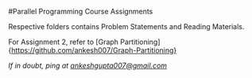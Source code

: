 #Parallel Programming Course Assignments

Respective folders contains Problem Statements and Reading Materials.

For Assignment 2, refer to [Graph Partitioning]{https://github.com/ankesh007/Graph-Partitioning}

*If in doubt, ping at ankeshgupta007@gmail.com*   
